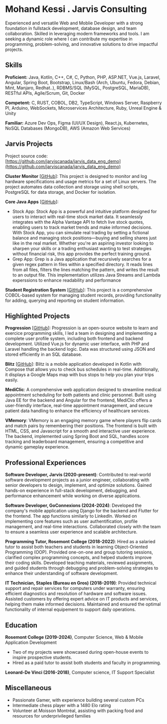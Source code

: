 # Mohand Kessi . Jarvis Consulting

Experienced and versatile Web and Moblie Developer with a strong foundation in fullstack development, database design, and team collaboration. Skilled in leveraging modern frameworks and tools. I am seeking a dynamic role where I can contribute my expertise in programming, problem-solving, and innovative solutions to drive impactful projects.

## Skills

**Proficient:** Java, Kotlin, C++, C#, C, Python, PHP, ASP.NET, Vue.js, Laravel, Angular, Spring Boot, Bootstrap, Linux/Bash (Arch, Ubuntu, Fedora, Debian, Mint, Manjaro, Redhat..), RDBMS/SQL (MySQL, PostgreSQL, MariaDB), RESTful APIs, Agile/Scrum, Git, Docker

**Competent:** C, RUST, COBOL, DB2, TypeScript, Windows Server, Raspberry PI, Arduino, WebSockets, Microservices Architecture, Ruby, Unreal Engine & Unity

**Familiar:** Azure Dev Ops, Figma (UI/UX Design), React.js, Kubernetes, NoSQL Databases (MongoDB), AWS (Amazon Web Services)

## Jarvis Projects

Project source code: [https://github.com/jarviscanada/jarvis_data_eng_demo](https://github.com/jarviscanada/jarvis_data_eng_demo)


**Cluster Monitor** [[GitHub](https://github.com/jarviscanada/jarvis_data_eng_demo/tree/master/linux_sql)]: This project is designed to monitor and log hardware specifications and usage metrics for a set of Linux servers. The project automates data collection and storage using shell scripts, PostgreSQL for data storage, and Docker for isolation.

**Core Java Apps** [[GitHub](https://github.com/jarviscanada/jarvis_data_eng_demo/tree/master/core_java)]:
      
  - Stock App: Stock App is a powerful and intuitive platform designed for users to interact with real-time stock market data. It seamlessly integrates with the Alpha Vantage API to fetch live stock quotes, enabling users to track market trends and make informed decisions. With Stock App, you can simulate real trading by setting a fictional balance and managing stock positions—buying and selling shares just like in the real market. Whether you're an aspiring investor looking to sharpen your skills or a trading enthusiast wanting to test strategies without financial risk, this app provides the perfect training ground.
  - Grep App: Grep is a Java application that recursively searches for a given regex pattern in files within a specified directory. It reads lines from all files, filters the lines matching the pattern, and writes the result to an output file. This implementation utilizes Java Streams and Lambda experssions to enhance readability and performance

**Student Registration System** [[GitHub](https://github.com/jarviscanada/jarvis_data_eng_demo/tree/master/cobol_project)]: This project is a comprehensive COBOL-based system for managing student records, providing functionality for adding, querying and reporting on student information.


## Highlighted Projects
**Progression** [[GitHub](https://git.dti.crosemont.quebec/progression)]: Progression is an open-source website to learn and exercice programming skills, I led a team in designing and implementing a complete user profile system, including both frontend and backend development. Utilized Vue.js for dynamic user interface, with PHP and Laravel handling the backend logic. Data was structured using JSON and stored efficiently in an SQL database.

**Blitz** [[GitHub](https://github.com/Volta808/blitz)]: Blitz is a mobile application developed in Kotlin with Compose that allows you to check bus schedules in real-time. Additionally, it displays a Google Maps map with bus stops to help you plan your trips easily.

**MediClic**: A comprehensive web application designed to streamline medical appointment scheduling for both patients and clinic personnel. Built using Java EE for the backend and Angular for the frontend, MediClic offers a user-friendly interface, real-time appointment management, and secure patient data handling to enhance the efficiency of healthcare services.

**VMemory**: VMemory is an engaging memory game where players flip cards and match pairs by remembering their positions. The frontend is built with HTML, CSS, and Javascript for a smooth and interactive user experience. The backend, implemented using Spring Boot and SQL, handles score tracking and leaderboard management, ensuring a competitive and dynamic gameplay experience.


## Professional Experiences

**Software Developer, Jarvis (2020-present)**: Contributed to real-world software development projects as a junior engineer, collaborating with senior developers to design, implement, and optimize solutions. Gained hands-on experience in full-stack development, debugging, and performance enhancement while working on diverse applications.

**Software Developer, GoConnexions (2024-2024)**: Developed the company's mobile application using Django for the backend and Flutter for the frontend. The app functions similarly to LinkedIn. Worked on implementing core features such as user authentification, profile management, and real-time interactions. Collaborated closely with the team to ensure a seamless user experience and scalable architecture.

**Programming Tutor, Rosemont College (2018-2022)**: Hired as a salaried tutor to assist both teachers and students in learning Object-Oriented Programming (OOP). Provided one-on-one and group tutoring sessions, clarified complex programming concepts, and helped students improve their coding skills. Developed teaching materials, reviewed assignments, and guided students through debugging and problem-solving strategies to enhance their understanding of software development.

**IT Technician, Staples (Bureau en Gros) (2018-2019)**: Provided technical support and repair services for computers under warranty, ensuring efficient diagnostics and resolution of hardware and software issues. Assisted customers by offering expert advice on IT products and services, helping them make informed decisions. Maintained and ensured the optimal functionality of internal equipement to support daily operations.


## Education
**Rosemont College (2019-2024)**, Computer Science, Web & Mobile Application Development
- Two of my projects were showcased during open-house events to inspire prospective students.
- Hired as a paid tutor to assist both students and faculty in programming.

**Leonard-De Vinci (2016-2018)**, Computer science, IT Support Specialist


## Miscellaneous
- Passionate Gamer, with experience building several custom PCs
- Intermediate chess player with a 1480 Elo rating
- Volunteer at Moisson Montréal, assisting with packing food and resources for underprivileged families
